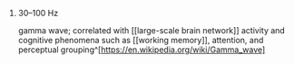 1. 30–100 Hz
   
   gamma wave; correlated with [[large-scale brain network]] activity and cognitive phenomena such as [[working memory]], attention, and perceptual grouping^[https://en.wikipedia.org/wiki/Gamma_wave]